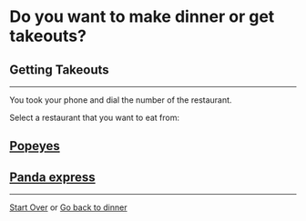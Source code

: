# Do you want to make dinner or get takeouts?

## Getting Takeouts
---

You took your phone and dial the number of the restaurant.

Select a restaurant that you want to eat from:
## [Popeyes](No-takeout-tonight.md)
## [Panda express](yay-takeout-tonight.md)
---
[Start Over](../cooking-food.md)
or
[Go back to dinner](dinner/dinner.md)


